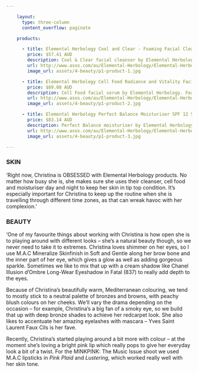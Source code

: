 ```yaml
---

    layout:
      type: three-column
      content_overflow: paginate

    products:

      - title: Elemental Herbology Cool and Clear - Foaming Facial Cleanser 100mL
        price: $57.41 AUD
        description: Cool & Clear facial cleanser by Elemental Herbology. Featuring a fragrance and soap-free formula of olive extract, green tea and lavender flower, the gentle cleanser helps to balance the skin, clearing pores and leaving the skin feeling clean and refreshed. Suitable for all skin types.
        url: http://www.asos.com/au/Elemental-Herbology/Elemental-Herbology-Cool-And-Clear---Foaming-Facial-Cleanser-100Ml/Prod/pgeproduct.aspx?iid=2219134&SearchRedirect=true&SearchQuery=elemental%20herbology%20cool%20and%20clear
        image_url: assets/4-beauty/p1-product-1.jpg

      - title: Elemental Herbology Cell Food Radiance and Vitality Facial Serum
        price: $89.08 AUD
        description: Cell Food facial serum by Elemental Herbology. Featuring a powerful mix of proteins, anti-oxidants and vitamins, the serum helps to stimulate cellular renewal to encourage a more radiant complexion, softening and soothing the skin, while protecting against the elements.
        url: http://www.asos.com/au/Elemental-Herbology/Elemental-Herbology-Cell-Food-Radiance-and-Vitality-Facial-Serum-30ml/Prod/pgeproduct.aspx?iid=2219393&cid=15264&sh=0&pge=0&pgesize=36&sort=-1&clr=Facial+serum
        image_url: assets/4-beauty/p1-product-2.jpg

      - title: Elemental Herbology Perfect Balance Moisturiser SPF 12 50mL
        price: $83.14 AUD
        description: Perfect Balance moisturiser by Elemental Herbology. Lightweight formula designed to rebalance and rehydrate the skin. Infused with apple serum to help stimulate cell turnover for a fresh and glowing appearance. Algae stimulates and elastins to strengthen and repair environmental damage
        url: http://www.asos.com/au/Elemental-Herbology/Elemental-Herbology-Perfect-Balance-Moisturiser-Spf-12-50Ml/Prod/pgeproduct.aspx?iid=2935711&SearchRedirect=true&SearchQuery=Elemental%20Herbology%20perfect%20balance
        image_url: assets/4-beauty/p1-product-3.jpg

---
```


<style>

  p > span { font-family: "Trebuchet MS", Helvetica, sans-serif; font-size: 130%;}

</style>




<h3>SKIN</h3>

‘Right now, Christina is OBSESSED with Elemental Herbology products. No matter how busy she is, she makes sure she uses their cleanser, cell food and moisturiser day and night to keep her skin in tip top condition. It’s especially important for Christina to keep up the routine when she is travelling through different time zones, as that can wreak havoc with her complexion.’

<h3>BEAUTY</h3>

‘One of my favourite things about working with Christina is how open she is to playing around with different looks – she’s a natural
beauty though, so we never need to take it to extremes. Christina loves shimmer on her eyes, so I use M.A.C Mineralize Skinfinish in Soft and Gentle along her brow bone and the inner part of her eye, which gives a glow as well as adding gorgeous sparkle. Sometimes we like to mix that up with a cream shadow like Chanel Illusion d’Ombre Long-Wear Eyeshadow in Fatal (837) to really add depth to the eyes.

Because of Christina’s beautifully warm, Mediterranean colouring, we tend to mostly stick to a neutral palette of bronzes and
browns, with peachy blush colours on her cheeks. We’ll vary the drama depending on the occasion – for example, Christina’s a big fan of a smoky eye, so we build that up with deep bronze shades to achieve her redcarpet look. She also likes to accentuate her amazing eyelashes with mascara – Yves Saint Laurent Faux Cils is her fave.

Recently, Christina’s started playing around a bit more with colour – at the moment she’s loving a bright pink lip which really pops to give her everyday look a bit of a twist. For the MINKPINK: The Music Issue shoot we used M.A.C lipsticks in <em>Pink Plaid</em> and <em>Lustering</em>, which worked really well with her skin tone.
